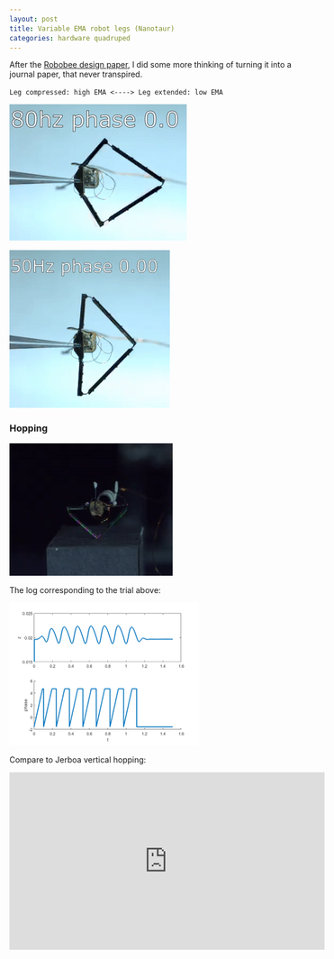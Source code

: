 ```yaml
---
layout: post
title: Variable EMA robot legs (Nanotaur)
categories: hardware quadruped
---
```


After the [Robobee design paper](/template-based-design-robobee), I did some more thinking of turning it into a journal paper, that never transpired.

`Leg compressed: high EMA <----> Leg extended: low EMA`

![](/images/nanotaur_extend.gif "Nanotaur leg extending")


![](/images/nanotaur_phases.gif "Nanotaur leg phase shifts")


### Hopping

![](/images/nanotaur_hopping.gif "Nanotaur leg hopping")

The log corresponding to the trial above:

![](/images/nanotaur_log.png "Nanotaur log")

Compare to Jerboa vertical hopping:

<iframe width="560" height="315" src="https://www.youtube.com/embed/E_X-ICB9Wr0" title="YouTube video player" frameborder="0" allow="accelerometer; autoplay; clipboard-write; encrypted-media; gyroscope; picture-in-picture; web-share" allowfullscreen></iframe>
